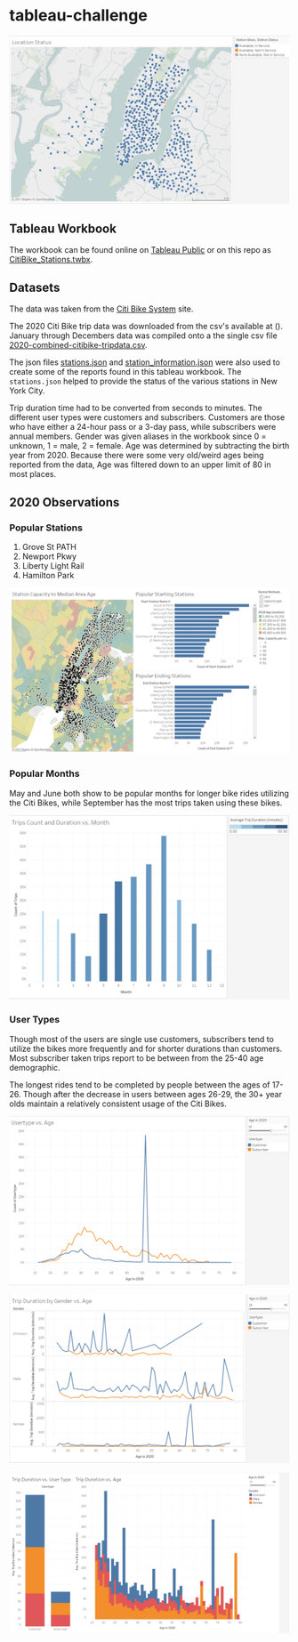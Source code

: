 # tableau-challenge

<p align="center"><img src="https://github.com/meielerol/tableau-challenge/blob/main/Images/LocationStatus-ZipCode-ColorStatus.png" alt="New York City Citi Bike Stations"></p>

## Tableau Workbook

The workbook can be found online on [Tableau Public](https://public.tableau.com/profile/lorelei4499#!/vizhome/CitiBike_Stations/CitiBikeUsage) or on this repo as [CitiBike_Stations.twbx](https://github.com/meielerol/tableau-challenge/blob/main/tableau-workbooks/CitiBike_Stations.twbx).

## Datasets

The data was taken from the [Citi Bike System](https://www.citibikenyc.com/system-data) site.

The 2020 Citi Bike trip data was downloaded from the csv's available at (). January through Decembers data was compiled onto a the single csv file [2020-combined-citibike-tripdata.csv](https://github.com/meielerol/tableau-challenge/blob/main/Resources/2020_TripData/2020-combined-citibike-tripdata.csv).

The json files [stations.json](https://github.com/meielerol/tableau-challenge/blob/main/Resources/stations.json) and [station_information.json](https://github.com/meielerol/tableau-challenge/blob/main/Resources/station_information.json) were also used to create some of the reports found in this tableau workbook. The `stations.json` helped to provide the status of the various stations in New York City.

Trip duration time had to be converted from seconds to minutes. The different user types were customers and subscribers. Customers are those who have either a 24-hour pass or a 3-day pass, while subscribers were annual members. Gender was given aliases in the workbook since 0 = unknown, 1 = male, 2 = female. Age was determined by subtracting the birth year from 2020. Because there were some very old/weird ages being reported from the data, Age was filtered down to an upper limit of 80 in most places.

## 2020 Observations

### Popular Stations

1. Grove St PATH
2. Newport Pkwy
3. Liberty Light Rail
4. Hamilton Park

<p align="center"><img src="https://github.com/meielerol/tableau-challenge/blob/main/Images/Dashboard_2020_PopularStations.png" alt="Popular Stations"></p>

### Popular Months

May and June both show to be popular months for longer bike rides utilizing the Citi Bikes, while September has the most trips taken using these bikes.

<p align="center"><img src="https://github.com/meielerol/tableau-challenge/blob/main/Images/2020_TripCount-TripDuration-v-Month.png" alt="Trip Duration vs. Trips Taken vs. Month"></p>

### User Types

Though most of the users are single use customers, subscribers tend to utilize the bikes more frequently and for shorter durations than customers. Most subscriber taken trips report to be between from the 25-40 age demographic.

The longest rides tend to be completed by people between the ages of 17-26. Though after the decrease in users between ages 26-29, the 30+ year olds maintain a relatively consistent usage of the Citi Bikes.

<p align="center"><img src="https://github.com/meielerol/tableau-challenge/blob/main/Images/2020_Usertype-v-Age.png" alt="User Type by Age"></p>

<p align="center"><img src="https://github.com/meielerol/tableau-challenge/blob/main/Images/2020_TripDurationByGender-v-Age.png" alt="Trip Duration by Gender and Age"></p>

<p align="center"><img src="https://github.com/meielerol/tableau-challenge/blob/main/Images/Dashboard_2020_TripDuration-v-UserType-Age.png" alt="Trip Duration with Age"></p>

